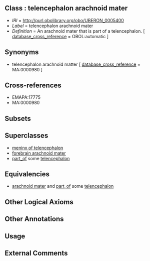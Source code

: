 
## Class : telencephalon arachnoid mater

 * *IRI* = http://purl.obolibrary.org/obo/UBERON_0005400
 * *Label* = telencephalon arachnoid mater
 * *Definition* = An arachnoid mater that is part of a telencephalon. [ [database_cross_reference](../../ef/oboInOwl#hasDbXref.md) = OBOL:automatic ]

## Synonyms

 * telencephalon arachnoid matter [ [database_cross_reference](../../ef/oboInOwl#hasDbXref.md) = MA:0000980 ]

## Cross-references

 * EMAPA:17775
 * MA:0000980

## Subsets


## Superclasses

 * [meninx of telencephalon](../../UBERON/89/UBERON_0003289.md)
 * [forebrain arachnoid mater](../../UBERON/56/UBERON_0003556.md)
 * [part_of](../../BFO/50/BFO_0000050.md) some [telencephalon](../../UBERON/93/UBERON_0001893.md)

## Equivalencies

 * [arachnoid mater](../../UBERON/62/UBERON_0002362.md) and [part_of](../../BFO/50/BFO_0000050.md) some [telencephalon](../../UBERON/93/UBERON_0001893.md)

## Other Logical Axioms


## Other Annotations


## Usage


## External Comments

